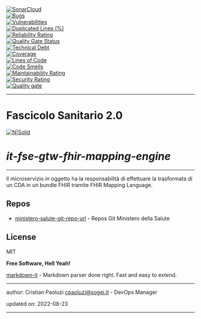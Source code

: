 [![SonarCloud](https://sonarcloud.io/images/project_badges/sonarcloud-black.svg)](https://sonarcloud.io/summary/new_code?id=it.finanze.sanita.fse2%3Agtw-fhir-mapping-engine-ms)
<br/>
[![Bugs](https://sonarcloud.io/api/project_badges/measure?project=it.finanze.sanita.fse2%3Agtw-fhir-mapping-engine-ms&metric=bugs)](https://sonarcloud.io/summary/new_code?id=it.finanze.sanita.fse2%3Agtw-fhir-mapping-engine-ms)
<br/>
[![Vulnerabilities](https://sonarcloud.io/api/project_badges/measure?project=it.finanze.sanita.fse2%3Agtw-fhir-mapping-engine-ms&metric=vulnerabilities)](https://sonarcloud.io/summary/new_code?id=it.finanze.sanita.fse2%3Agtw-fhir-mapping-engine-ms)
<br/>
[![Duplicated Lines (%)](https://sonarcloud.io/api/project_badges/measure?project=it.finanze.sanita.fse2%3Agtw-fhir-mapping-engine-ms&metric=duplicated_lines_density)](https://sonarcloud.io/summary/new_code?id=it.finanze.sanita.fse2%3Agtw-fhir-mapping-engine-ms)
<br/>
[![Reliability Rating](https://sonarcloud.io/api/project_badges/measure?project=it.finanze.sanita.fse2%3Agtw-fhir-mapping-engine-ms&metric=reliability_rating)](https://sonarcloud.io/summary/new_code?id=it.finanze.sanita.fse2%3Agtw-fhir-mapping-engine-ms)
<br/>
[![Quality Gate Status](https://sonarcloud.io/api/project_badges/measure?project=it.finanze.sanita.fse2%3Agtw-fhir-mapping-engine-ms&metric=alert_status)](https://sonarcloud.io/summary/new_code?id=it.finanze.sanita.fse2%3Agtw-fhir-mapping-engine-ms)
<br/>
[![Technical Debt](https://sonarcloud.io/api/project_badges/measure?project=it.finanze.sanita.fse2%3Agtw-fhir-mapping-engine-ms&metric=sqale_index)](https://sonarcloud.io/summary/new_code?id=it.finanze.sanita.fse2%3Agtw-fhir-mapping-engine-ms)
<br/>
[![Coverage](https://sonarcloud.io/api/project_badges/measure?project=it.finanze.sanita.fse2%3Agtw-fhir-mapping-engine-ms&metric=coverage)](https://sonarcloud.io/summary/new_code?id=it.finanze.sanita.fse2%3Agtw-fhir-mapping-engine-ms)
<br/>
[![Lines of Code](https://sonarcloud.io/api/project_badges/measure?project=it.finanze.sanita.fse2%3Agtw-fhir-mapping-engine-ms&metric=ncloc)](https://sonarcloud.io/summary/new_code?id=it.finanze.sanita.fse2%3Agtw-fhir-mapping-engine-ms)
<br/>
[![Code Smells](https://sonarcloud.io/api/project_badges/measure?project=it.finanze.sanita.fse2%3Agtw-fhir-mapping-engine-ms&metric=code_smells)](https://sonarcloud.io/summary/new_code?id=it.finanze.sanita.fse2%3Agtw-fhir-mapping-engine-ms)
<br/>
[![Maintainability Rating](https://sonarcloud.io/api/project_badges/measure?project=it.finanze.sanita.fse2%3Agtw-fhir-mapping-engine-ms&metric=sqale_rating)](https://sonarcloud.io/summary/new_code?id=it.finanze.sanita.fse2%3Agtw-fhir-mapping-engine-ms)
<br/>
[![Security Rating](https://sonarcloud.io/api/project_badges/measure?project=it.finanze.sanita.fse2%3Agtw-fhir-mapping-engine-ms&metric=security_rating)](https://sonarcloud.io/summary/new_code?id=it.finanze.sanita.fse2%3Agtw-fhir-mapping-engine-ms)
<br/>
[![Quality gate](https://sonarcloud.io/api/project_badges/quality_gate?project=it.finanze.sanita.fse2%3Agtw-fhir-mapping-engine-ms)](https://sonarcloud.io/summary/new_code?id=it.finanze.sanita.fse2%3Agtw-fhir-mapping-engine-ms)
<br/>

---

# Fascicolo Sanitario 2.0
[![N|Solid](https://www.sogei.it/content/dam/sogei/loghi/Sogei_logo_304.svg)](https://www.sogei.it/it/sogei-homepage.html)

# _it-fse-gtw-fhir-mapping-engine_


---

Il microservizio in oggetto ha la responsabilità di effettuare la trasformata di un CDA in un bundle FHIR tramite FHIR Mapping Language.

## Repos
- [ministero-salute-git-repo-url] - Repos Git Ministero della Salute

## License

MIT

**Free Software, Hell Yeah!**

[markdown-it] - Markdown parser done right. Fast and easy to extend.

[//]: # (These are reference links used in the body of this note and get stripped out when the markdown processor does its job. There is no need to format nicely because it shouldn't be seen. Thanks SO - http://stackoverflow.com/questions/4823468/store-comments-in-markdown-syntax)
[markdown-it]: <https://github.com/markdown-it/markdown-it>
[ministero-salute-git-repo-url]: <https://github.com/ministero-salute/it-fse-gtw-fhir-mapping-engine.git>
[Spring Boot]: <https://spring.io/projects/spring-boot>
[Maven]: <https://maven.apache.org/>

---
author: Cristian Paoluzi <cpaoluzi@sogei.it> - DevOps Manager

updated on: 2022-08-23

---
